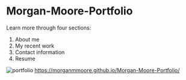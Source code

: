 # Morgan-Moore-Portfolio

Learn more through four sections:
  1. About me
  2. My recent work
  3. Contact information
  4. Resume

![portfolio](https://user-images.githubusercontent.com/85320200/134086469-e792c224-fb01-4580-b68d-736d2255454b.JPG) 
https://morganmmoore.github.io/Morgan-Moore-Portfolio/
